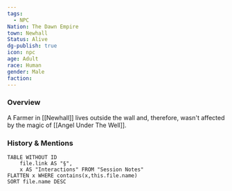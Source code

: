 ```yaml
---
tags:
  - NPC
Nation: The Dawn Empire
town: Newhall
Status: Alive
dg-publish: true
icon: npc
age: Adult
race: Human
gender: Male
faction: 
---
```


### Overview
A Farmer in [[Newhall]] lives outside the wall and, therefore, wasn't affected by the magic of [[Angel Under The Well]].

### History & Mentions
```dataview
TABLE WITHOUT ID
	file.link AS "§", 
	x AS "Interactions" FROM "Session Notes"
FLATTEN x WHERE contains(x,this.file.name) 
SORT file.name DESC
```